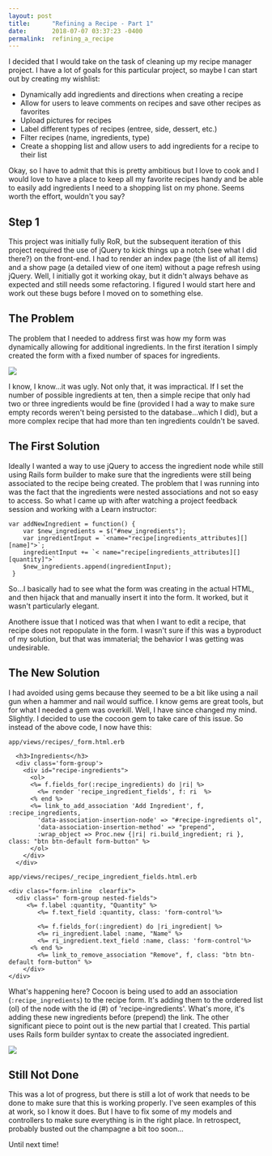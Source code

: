```yaml
---
layout: post
title:      "Refining a Recipe - Part 1"
date:       2018-07-07 03:37:23 -0400
permalink:  refining_a_recipe
---
```



I decided that I would take on the task of cleaning up my recipe manager project. I have a lot of goals for this particular project, so maybe I can start out by creating my wishlist:

* Dynamically add ingredients and directions when creating a recipe
* Allow for users to leave comments on recipes and save other recipes as favorites
* Upload pictures for recipes
* Label different types of recipes (entree, side, dessert, etc.)
* Filter recipes (name, ingredients, type)
* Create a shopping list and allow users to add ingredients for a recipe to their list

Okay, so I have to admit that this is pretty ambitious but I love to cook and I would love to have a place to keep all my favorite recipes handy and be able to easily add ingredients I need to a shopping list on my phone. Seems worth the effort, wouldn't you say?

## Step 1
This project was initially fully RoR, but the subsequent iteration of this project required the use of jQuery to kick things up a notch (see what I did there?) on the front-end. I had to render an index page (the list of all items) and a show page (a detailed view of one item) without a page refresh using jQuery. Well, I initially got it working okay, but it didn't always behave as expected and still needs some refactoring. I figured I would start here and work out these bugs before I moved on to something else.

## The Problem

The problem that I needed to address first was how my form was dynamically allowing for additional ingredients. In the first iteration I simply created the form with a fixed number of spaces for ingredients. 

![](https://media.giphy.com/media/cPKWZB2aaB3rO/giphy.gif)

I know, I know...it was ugly. Not only that, it was impractical. If I set the number of possible ingredients at ten, then a simple recipe that only had two or three ingredients would be fine (provided I had a way to make sure empty records weren't being persisted to the database...which I did), but a more complex recipe that had more than ten ingredients couldn't be saved.

## The First Solution

Ideally I wanted a way to use jQuery to access the ingredient node while still using Rails form builder to make sure that the ingredients were still being associated to the recipe being created. The problem that I was running into was the fact that the ingredients were nested associations and not so easy to access. So what I came up with after watching a project feedback session and working with a Learn instructor:

```
var addNewIngredient = function() {
    var $new_ingredients = $("#new_ingredients");
    var ingredientInput = `<name="recipe[ingredients_attributes][][name]">`;
    ingredientInput += `< name="recipe[ingredients_attributes][][quantity]">`
    $new_ingredients.append(ingredientInput);
 }
 ```
 
So...I basically had to see what the form was creating in the actual HTML, and then hijack that and manually insert it into the form. It worked, but it wasn't particularly elegant.
 
 Anothere issue that I noticed was that when I want to edit a recipe, that recipe does not repopulate in the form. I wasn't sure if this was a byproduct of my solution, but that was immaterial; the behavior I was getting was undesirable.
 
 ## The New Solution
 
 I had avoided using gems because they seemed to be a bit like using a nail gun when a hammer and nail would suffice. I know gems are great tools, but for what I needed a gem was overkill. Well, I have since changed my mind. Slightly. I decided to use the cocoon gem to take care of this issue. So instead of the above code, I now have this:
 
```
app/views/recipes/_form.html.erb

  <h3>Ingredients</h3>
  <div class='form-group'>
    <div id="recipe-ingredients">
      <ol>
      <%= f.fields_for(:recipe_ingredients) do |ri| %>
        <%= render 'recipe_ingredient_fields', f: ri  %>
      <% end %>
      <%= link_to_add_association 'Add Ingredient', f, :recipe_ingredients,
        'data-association-insertion-node' => "#recipe-ingredients ol",
        'data-association-insertion-method' => "prepend",
        :wrap_object => Proc.new {|ri| ri.build_ingredient; ri }, class: "btn btn-default form-button" %>
      </ol>
    </div>
  </div>
```

```
app/views/recipes/_recipe_ingredient_fields.html.erb

<div class="form-inline  clearfix">
  <div class=" form-group nested-fields">
	 <%= f.label :quantity, "Quantity" %>
		<%= f.text_field :quantity, class: 'form-control'%>

		<%= f.fields_for(:ingredient) do |ri_ingredient| %>
		<%= ri_ingredient.label :name, "Name" %>
		<%= ri_ingredient.text_field :name, class: 'form-control'%>
	  <% end %>
		<%= link_to_remove_association "Remove", f, class: "btn btn-default form-button" %>
	</div>
</div>
```

What's happening here? Cocoon is being used to add an association (`:recipe_ingredients`) to the recipe form. It's adding them to the ordered list (ol) of the node with the id (#) of 'recipe-ingredients'. What's more, it's adding these new ingredients before (prepend) the link. The other significant piece to point out is the new partial that I created. This partial uses Rails form builder syntax to create the associated ingredient.

![](https://media.giphy.com/media/rjkJD1v80CjYs/giphy.gif)

## Still Not Done

This was a lot of progress, but there is still a lot of work that needs to be done to make sure that this is working properly. I've seen examples of this at work, so I know it does. But I have to fix some of my models and controllers to make sure everything is in the right place. In retrospect, probably busted out the champagne a bit too soon...

Until next time!
